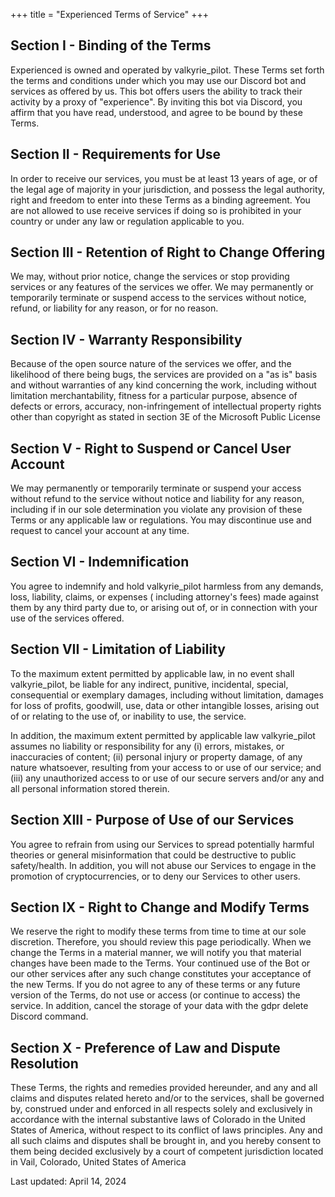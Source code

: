 +++
title = "Experienced Terms of Service"
+++

## Section I - Binding of the Terms

Experienced is owned and operated by valkyrie_pilot. These Terms set forth the terms and conditions under which you may
use our Discord bot and services as offered by us. This bot offers users the ability to track their activity by a proxy
of "experience". By inviting this bot via Discord, you affirm that you have read, understood, and agree to be bound by
these Terms.

## Section II - Requirements for Use

In order to receive our services, you must be at least 13 years of age, or of the legal age of majority in your
jurisdiction, and possess the legal authority, right and freedom to enter into these Terms as a binding agreement. You
are not allowed to use receive services if doing so is prohibited in your country or under any law or regulation
applicable to you.

## Section III - Retention of Right to Change Offering

We may, without prior notice, change the services or stop providing services or any features of the services we offer.
We may permanently or temporarily terminate or suspend access to the services without notice, refund, or liability for
any reason, or for no reason.

## Section IV - Warranty Responsibility

Because of the open source nature of the services we offer, and the likelihood of there being bugs, the services are
provided on a "as is" basis and without warranties of any kind concerning the work, including without limitation
merchantability, fitness for a particular purpose, absence of defects or errors, accuracy, non-infringement of
intellectual property rights other than copyright as stated in section 3E of the Microsoft Public License

## Section V - Right to Suspend or Cancel User Account

We may permanently or temporarily terminate or suspend your access without refund to the service without notice and
liability for any reason, including if in our sole determination you violate any provision of these Terms or any
applicable law or regulations. You may discontinue use and request to cancel your account at any time.

## Section VI - Indemnification

You agree to indemnify and hold valkyrie_pilot harmless from any demands, loss, liability, claims, or expenses (
including attorney's fees) made against them by any third party due to, or arising out of, or in connection with your
use of the services offered.

## Section VII - Limitation of Liability

To the maximum extent permitted by applicable law, in no event shall valkyrie_pilot, be liable for any indirect,
punitive, incidental, special, consequential or exemplary damages, including without limitation, damages for loss of
profits, goodwill, use, data or other intangible losses, arising out of or relating to the use of, or inability to use,
the service.

In addition, the maximum extent permitted by applicable law valkyrie_pilot assumes no liability or responsibility for
any (i) errors, mistakes, or inaccuracies of content; (ii) personal injury or property damage, of any nature whatsoever,
resulting from your access to or use of our service; and (iii) any unauthorized access to or use of our secure servers
and/or any and all personal information stored therein.

## Section XIII - Purpose of Use of our Services

You agree to refrain from using our Services to spread potentially harmful theories or general misinformation that could
be destructive to public safety/health. In addition, you will not abuse our Services to engage in the promotion of
cryptocurrencies, or to deny our Services to other users.

## Section IX - Right to Change and Modify Terms

We reserve the right to modify these terms from time to time at our sole discretion. Therefore, you should review this
page periodically. When we change the Terms in a material manner, we will notify you that material changes have been
made to the Terms. Your continued use of the Bot or our other services after any such change constitutes your acceptance
of the new Terms. If you do not agree to any of these terms or any future version of the Terms, do not use or access (or
continue to access) the service. In addition, cancel the storage of your data with the gdpr delete Discord command.

## Section X - Preference of Law and Dispute Resolution

These Terms, the rights and remedies provided hereunder, and any and all claims and disputes related hereto and/or to
the services, shall be governed by, construed under and enforced in all respects solely and exclusively in accordance
with the internal substantive laws of Colorado in the United States of America, without respect to its conflict of laws
principles. Any and all such claims and disputes shall be brought in, and you hereby consent to them being decided
exclusively by a court of competent jurisdiction located in Vail, Colorado, United States of America

Last updated: April 14, 2024
